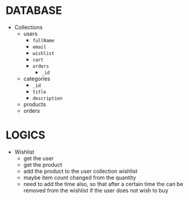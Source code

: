 # DATABASE

-   Collections
    -   users
        -   `fullName`
        -   `email`
        -   `wishlist`
        -   `cart`
        -   `orders`
            -   `_id`
    -   categories
        -   `_id`
        -   `title`
        -   `description`
    -   products
    -   orders

# LOGICS

-   Wishlist
    -   get the user
    -   get the product
    -   add the product to the user collection wishlist
    -   maybe item count changed from the quantity
    -   need to add the time also, so that after a certain time the can be removed from the wishlist if the user does not wish to buy
